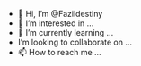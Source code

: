 - 👋 Hi, I’m @Fazildestiny
- 👀 I’m interested in ...
- 🌱 I’m currently learning ...
-  I’m looking to collaborate on ...
- 📫 How to reach me ...

<!---
Fazildestiny/Fazildestiny is a ✨ special ✨ repository because its `README.md` (this file) appears on your GitHub profile.
You can click the Preview link to take a look at your changes.
--->
